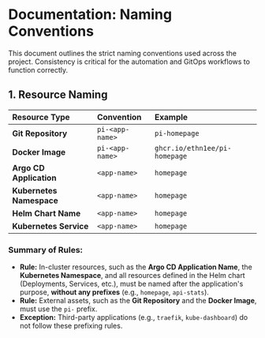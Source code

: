 # Documentation: Naming Conventions

This document outlines the strict naming conventions used across the project. Consistency is critical for the automation and GitOps workflows to function correctly.

## 1. Resource Naming

| Resource Type | Convention | Example |
| :--- | :--- | :--- |
| **Git Repository** | `pi-<app-name>` | `pi-homepage` |
| **Docker Image** | `pi-<app-name>` | `ghcr.io/ethn1ee/pi-homepage` |
| **Argo CD Application** | `<app-name>` | `homepage` |
| **Kubernetes Namespace** | `<app-name>` | `homepage` |
| **Helm Chart Name** | `<app-name>` | `homepage` |
| **Kubernetes Service** | `<app-name>` | `homepage` |

### Summary of Rules:

-   **Rule:** In-cluster resources, such as the **Argo CD Application Name**, the **Kubernetes Namespace**, and all resources defined in the Helm chart (Deployments, Services, etc.), must be named after the application's purpose, **without any prefixes** (e.g., `homepage`, `api-stats`).
-   **Rule:** External assets, such as the **Git Repository** and the **Docker Image**, must use the `pi-` prefix.
-   **Exception:** Third-party applications (e.g., `traefik`, `kube-dashboard`) do not follow these prefixing rules.
